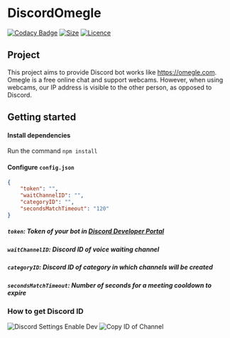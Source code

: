 # DiscordOmegle
[![Codacy Badge](https://app.codacy.com/project/badge/Grade/452da3c37b2144e98c077843ab51bde1)](#)
[![Size](https://img.shields.io/github/repo-size/DamsDev1/DiscordOmegle)](#) [![Licence](https://img.shields.io/github/license/DamsDev1/DiscordOmegle)](#)

## Project
This project aims to provide Discord bot works like https://omegle.com. Omegle is a free online chat and support webcams. However, when using webcams, our IP address is visible to the other person, as opposed to Discord.

## Getting started
#### Install dependencies
Run the command `npm install`
#### Configure `config.json`
```json
{
    "token": "",
    "waitChannelID": "",
    "categoryID": "",
    "secondsMatchTimeout": "120"
}
```
##### `token`: Token of your bot in [Discord Developer Portal](https://discord.com/developers/applications)
##### `waitChannelID`: Discord ID of voice waiting channel
##### `categoryID`: Discord ID of category in which channels will be created
##### `secondsMatchTimeout`: Number of seconds for a meeting cooldown to expire


### How to get Discord ID
![Discord Settings Enable Dev](https://i.imgur.com/FTLtZpa.jpg)
![Copy ID of Channel](https://i.imgur.com/pLDWZrd.png)
